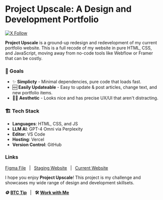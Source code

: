 # Project Upscale: A Design and Development Portfolio

[![X Follow](https://img.shields.io/twitter/follow/tylerpixel?style=social)](https://x.com/tylerpixel) &ensp;

**Project Upscale** is a ground-up redesign and redevelopment of my current portfolio website. This is a full recode of my website in pure HTML, CSS, and JavaScript, moving away from no-code tools like Webflow or Framer that can be costly.

### 🎯 Goals
- ✨ **Simplicty** - Minimal dependencies, pure code that loads fast.
- 🆕 **Easily Updateable** - Easy to update & post articles, change text, and new portfolio items.
- 🧑‍🎨 **Aesthetic** -  Looks nice and has precise UX/UI that aren't distracting.

### 🏗️ Tech Stack
- **Languages**: HTML, CSS, and JS
- **LLM AI**: GPT-4 Omni via Perplexity
- **Editor**: VS Code
- **Hosting**: Vercel
- **Version Control**: GitHub

### Links
[Figma File](https://www.figma.com/design/BHYeizEnUXlrv3Hf82ce19/Project-Upscale?node-id=0%3A1&t=5VoSTA0YajevcYPG-1)
&ensp;|&ensp;
[Staging Website](https://upscale.tylerpixel.com)
&ensp;|&ensp;
[Current Website](https://tylerpixel.com)

I hope you enjoy **Project Upscale**! This project is my challenge and showcases my wide range of design and development skillsets.

**🪙 [BTC Tip](https://pay.tylerpixel.com)**
&ensp;|&ensp;
**🛠️ [Work with Me](https://tylerpixel.com)**